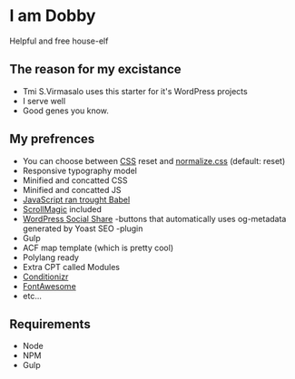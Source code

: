 # I am Dobby
Helpful and free house-elf

## The reason for my excistance
- Tmi S.Virmasalo uses this starter for it's WordPress projects
- I serve well
- Good genes you know.

## My prefrences
- You can choose between [CSS](http://cssreset.com/scripts/eric-meyer-reset-css/) reset and [normalize.css](https://necolas.github.io/normalize.css/) (default: reset)
- Responsive typography model
- Minified and concatted CSS
- Minified and concatted JS
- [JavaScript ran trought Babel](https://babeljs.io/)
- [ScrollMagic](http://scrollmagic.io/) included
- [WordPress Social Share](https://github.com/svirmasalo/wordpress-social-share) -buttons that automatically uses og-metadata generated by Yoast SEO -plugin
- Gulp
- ACF map template (which is pretty cool)
- Polylang ready
- Extra CPT called Modules
- [Conditionizr](http://conditionizr.com/)
- [FontAwesome](http://fontawesome.io/)
- etc...

## Requirements
- Node
- NPM
- Gulp